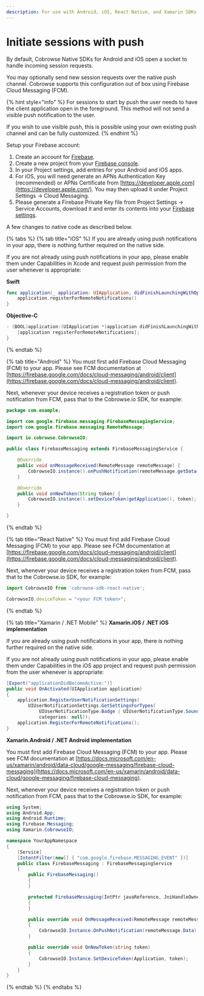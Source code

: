 ```yaml
---
description: For use with Android, iOS, React Native, and Xamarin SDKs only.
---
```


# Initiate sessions with push

By default, Cobrowse Native SDKs for Android and iOS open a socket to handle incoming session requests.

You may optionally send new session requests over the native push channel. Cobrowse supports this configuration out of box using Firebase Cloud Messaging (FCM).

{% hint style="info" %}
For sessions to start by push the user needs to have the client application open in the foreground. This method will not send a visible push notification to the user.

If you wish to use visible push, this is possible using your own existing push channel and can be fully customized.
{% endhint %}

Setup your Firebase account:

1. Create an account for [Firebase](https://firebase.google.com/).
2. Create a new project from your [Firebase console](https://console.firebase.google.com/).
3. In your Project settings, add entries for your Android and iOS apps.
4. For iOS, you will need generate an APNs Authentication Key (recommended) or APNs Certificate from [https://developer.apple.com](https://developer.apple.com/). You may then upload it under Project Settings -> Cloud Messaging.
5. Please generate a Firebase Private Key file from Project Settings -> Service Accounts, download it and enter its contents into your [Firebase settings](https://cobrowse.io/dashboard/settings/firebase).

A few changes to native code as described below.

{% tabs %}
{% tab title="iOS" %}
If you are already using push notifications in your app, there is nothing further required on the native side.

If you are not already using push notifications in your app, please enable them under Capabilities in Xcode and request push permission from the user whenever is appropriate:

**Swift**

```swift
func application(_ application: UIApplication, didFinishLaunchingWithOptions launchOptions: [UIApplication.LaunchOptionsKey: Any]?) -> Bool {
    application.registerForRemoteNotifications()
}
```

**Objective-C**

```objectivec
- (BOOL)application:(UIApplication *)application didFinishLaunchingWithOptions:(NSDictionary *)launchOptions
    [application registerForRemoteNotifications];
}
```
{% endtab %}

{% tab title="Android" %}
You must first add Firebase Cloud Messaging (FCM) to your app. Please see FCM documentation at [https://firebase.google.com/docs/cloud-messaging/android/client](https://firebase.google.com/docs/cloud-messaging/android/client).

Next, whenever your device receives a registration token or push notification from FCM, pass that to the Cobrowse.io SDK, for example:

```java
package com.example;

import com.google.firebase.messaging.FirebaseMessagingService;
import com.google.firebase.messaging.RemoteMessage;

import io.cobrowse.CobrowseIO;

public class FirebaseMessaging extends FirebaseMessagingService {

    @Override
    public void onMessageReceived(RemoteMessage remoteMessage) {
        CobrowseIO.instance().onPushNotification(remoteMessage.getData());
    }

    @Override
    public void onNewToken(String token) {
        CobrowseIO.instance().setDeviceToken(getApplication(), token);
    }

}
```
{% endtab %}

{% tab title="React Native" %}
You must first add Firebase Cloud Messaging (FCM) to your app. Please see FCM documentation at [https://firebase.google.com/docs/cloud-messaging/android/client](https://firebase.google.com/docs/cloud-messaging/android/client).

Next, whenever your device receives a registration token from FCM, pass that to the Cobrowse.io SDK, for example:

```javascript
import CobrowseIO from 'cobrowse-sdk-react-native';

CobrowseIO.deviceToken = "<your FCM token>";
```
{% endtab %}

{% tab title="Xamarin / .NET Mobile" %}
**Xamarin.iOS / .NET iOS implementation**

If you are already using push notifications in your app, there is nothing further required on the native side.

If you are not already using push notifications in your app, please enable them under Capabilities in the iOS app project and request push permission from the user whenever is appropriate:

```csharp
[Export("applicationDidBecomeActive:")]
public void OnActivated(UIApplication application)
{
    application.RegisterUserNotificationSettings(
        UIUserNotificationSettings.GetSettingsForTypes(
            UIUserNotificationType.Badge | UIUserNotificationType.Sound | UIUserNotificationType.Alert,
            categories: null));
    application.RegisterForRemoteNotifications();
}
```

**Xamarin.Android / .NET Android implementation**

You must first add Firebase Cloud Messaging (FCM) to your app. Please see FCM documentation at [https://docs.microsoft.com/en-us/xamarin/android/data-cloud/google-messaging/firebase-cloud-messaging](https://docs.microsoft.com/en-us/xamarin/android/data-cloud/google-messaging/firebase-cloud-messaging).

Next, whenever your device receives a registration token or push notification from FCM, pass that to the Cobrowse.io SDK, for example:

```csharp
using System;
using Android.App;
using Android.Runtime;
using Firebase.Messaging;
using Xamarin.CobrowseIO;

namespace YourAppNamespace
{
    [Service]
    [IntentFilter(new[] { "com.google.firebase.MESSAGING_EVENT" })]
    public class FirebaseMessaging : FirebaseMessagingService
    {
        public FirebaseMessaging()
        {
        }

        protected FirebaseMessaging(IntPtr javaReference, JniHandleOwnership transfer) : base(javaReference, transfer)
        {
        }

        public override void OnMessageReceived(RemoteMessage remoteMessage)
        {
            CobrowseIO.Instance.OnPushNotification(remoteMessage.Data);
        }

        public override void OnNewToken(string token)
        {
            CobrowseIO.Instance.SetDeviceToken(Application, token);
        }
    }
}
```
{% endtab %}
{% endtabs %}
